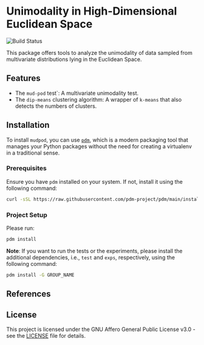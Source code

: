 # Unimodality in High-Dimensional Euclidean Space

![Build Status](https://github.com/prokolyvakis/mudpod/actions/workflows/test_workflow.yml/badge.svg)

This package offers tools to analyze the unimodality of data sampled from multivariate distributions lying in the Euclidean Space.

## Features

- The `mud-pod` test`: A multivariate unimodality test.
- The `dip-means` clustering algorithm: A wrapper of `k-means` that also detects the numbers of clusters.

## Installation

To install `mudpod`, you can use [`pdm`](https://pdm-project.org/latest/), which is a modern packaging tool that manages your Python packages without the need for creating a virtualenv in a traditional sense.

### Prerequisites

Ensure you have `pdm` installed on your system. If not, install it using the following command:

```bash
curl -sSL https://raw.githubusercontent.com/pdm-project/pdm/main/install-pdm.py | python3 -
```

### Project Setup

Please run:

```bash
pdm install
```

**Note**: If you want to run the tests or the experiments, please install the additional dependencies, i.e., `test` and `exps`, respectively, using the following command:

```bash
pdm install -G GROUP_NAME
```

## References

## License

This project is licensed under the GNU Affero General Public License v3.0 - see the [LICENSE](LICENSE) file for details.
